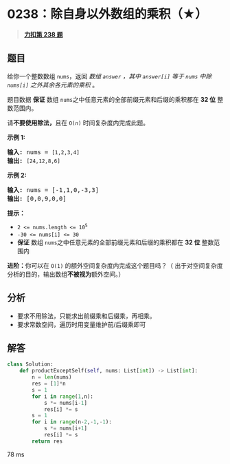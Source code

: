# 0238：除自身以外数组的乘积（★）


> <u>**[力扣第 238 题](https://leetcode.cn/problems/product-of-array-except-self/)**</u>

## 题目

<p>给你一个整数数组 <code>nums</code>，返回 <em>数组 <code>answer</code> ，其中 <code>answer[i]</code> 等于 <code>nums</code> 中除 <code>nums[i]</code> 之外其余各元素的乘积</em> 。</p>

<p>题目数据 <strong>保证</strong> 数组 <code>nums</code>之中任意元素的全部前缀元素和后缀的乘积都在  <strong>32 位</strong> 整数范围内。</p>

<p>请<strong>不要使用除法，</strong>且在 <code>O(<em>n</em>)</code> 时间复杂度内完成此题。</p>



<p><strong>示例 1:</strong></p>

<pre>
<strong>输入:</strong> nums = <code>[1,2,3,4]</code>
<strong>输出:</strong> <code>[24,12,8,6]</code>
</pre>

<p><strong>示例 2:</strong></p>

<pre>
<strong>输入:</strong> nums = [-1,1,0,-3,3]
<strong>输出:</strong> [0,0,9,0,0]
</pre>



<p><strong>提示：</strong></p>

<ul>
<li><code>2 &lt;= nums.length &lt;= 10<sup>5</sup></code></li>
<li><code>-30 &lt;= nums[i] &lt;= 30</code></li>
<li><strong>保证</strong> 数组 <code>nums</code>之中任意元素的全部前缀元素和后缀的乘积都在  <strong>32 位</strong> 整数范围内</li>
</ul>



<p><strong>进阶：</strong>你可以在 <code>O(1)</code> 的额外空间复杂度内完成这个题目吗？（ 出于对空间复杂度分析的目的，输出数组<strong>不被视为</strong>额外空间。）</p>


## 分析

- 要求不用除法，只能求出前缀乘和后缀乘，再相乘。
- 要求常数空间，遍历时用变量维护前/后缀乘即可

## 解答

```python
class Solution:
    def productExceptSelf(self, nums: List[int]) -> List[int]:
        n = len(nums)
        res = [1]*n
        s = 1
        for i in range(1,n):
            s *= nums[i-1]
            res[i] *= s
        s = 1
        for i in range(n-2,-1,-1):
            s *= nums[i+1]
            res[i] *= s
        return res
```
78 ms
